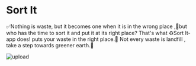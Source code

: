 # Sort It

✅Nothing is waste, but it becomes one when it is in the wrong place ,🤷but who has the time to sort it and put it at its right place? That\'s what ♻️Sort lt- app does! puts your waste in the right place.🚯 Not every waste is landfill , take a step towards greener earth.🌿

![upload](https://user-images.githubusercontent.com/55774240/153236634-44567e2f-15e5-441f-80b0-56184798a04c.jpg)
